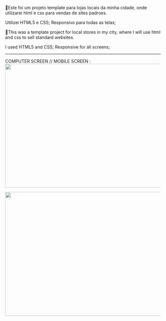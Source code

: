 📢Este foi um projeto template para lojas locais da minha cidade, onde utilizarei html e css para vendas de sites padroes. 

Utilizei HTML5 e CSS; Responsivo para todas as telas;

📢This was a template project for local stores in my city, where I will use html and css to sell standard websites.

I used HTML5 and CSS; Responsive for all screens;

-------------------------------------------------------------------------------

COMPUTER SCREEN // MOBILE SCREEN :
<img src="https://media.giphy.com/media/Y2dnFI6sHh6ngOC2ML/giphy.gif" width="800" height="400" />


<img src="https://media.giphy.com/media/eYBhxfyWNgprUcHWxL/giphy.gif" width="800" height="400" />
